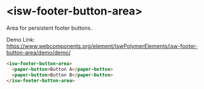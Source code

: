 # \<isw-footer-button-area\>

Area for persistent footer buttons.

Demo Link: https://www.webcomponents.org/element/IswPolymerElements/isw-footer-button-area/demo/demo/

```html
<isw-footer-button-area>
  <paper-button>Button A</paper-button>
  <paper-button>Button B</paper-button>
</isw-footer-button-area>
```